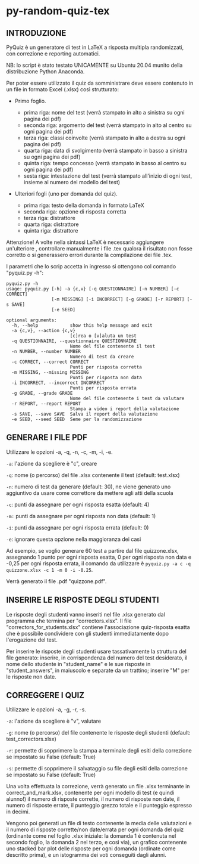 # py-random-quiz-tex

## INTRODUZIONE ##################################################

PyQuiz è un generatore di test in LaTeX a risposta multipla randomizzati, con correzione e reporting automatici.

NB: lo script è stato testato UNICAMENTE su Ubuntu 20.04 munito della distribuzione Python Anaconda.

Per poter essere utilizzato il quiz da somministrare deve essere contenuto in un file in formato Excel (.xlsx) così strutturato:
- Primo foglio.
	- prima riga: nome del test (verrà stampato in alto a sinistra su ogni pagina dei pdf)
	- seconda riga: argomento del test (verrà stampato in alto al centro su ogni pagina dei pdf)
	- terza riga: classi coinvolte (verrà stampato in alto a destra su ogni pagina dei pdf)
	- quarta riga: data di svolgimento (verrà stampato in basso a sinistra su ogni pagina dei pdf)
	- quinta riga: tempo concesso (verrà stampato in basso al centro su ogni pagina dei pdf)
	- sesta riga: intestazione del test (verrà stampato all'inizio di ogni test, insieme al numero del modello del test)

- Ulteriori fogli (uno per domanda del quiz).
	- prima riga: testo della domanda in formato LaTeX
	- seconda riga: opzione di risposta corretta
	- terza riga: distrattore
	- quarta riga: distrattore
	- quinta riga: distrattore

Attenzione! A volte nella sintassi LaTeX è necessario aggiungere un'ulteriore \, controllare manualmente i file .tex qualora il risultato non fosse corretto o si generassero errori durante la compilazione dei file .tex.

I parametri che lo scrip accetta in ingresso si ottengono col comando "pyquiz.py -h":

```
pyquiz.py -h
usage: pyquiz.py [-h] -a {c,v} [-q QUESTIONNAIRE] [-n NUMBER] [-c CORRECT]
                 [-m MISSING] [-i INCORRECT] [-g GRADE] [-r REPORT] [-s SAVE]
                 [-e SEED]

optional arguments:
  -h, --help            show this help message and exit
  -a {c,v}, --action {c,v}
                        [c]rea o [v]aluta un test
  -q QUESTIONNAIRE, --questionnaire QUESTIONNAIRE
                        Nome del file contenente il test
  -n NUMBER, --number NUMBER
                        Numero di test da creare
  -c CORRECT, --correct CORRECT
                        Punti per risposta corretta
  -m MISSING, --missing MISSING
                        Punti per risposta non data
  -i INCORRECT, --incorrect INCORRECT
                        Punti per risposta errata
  -g GRADE, --grade GRADE
                        Nome del file contenente i test da valutare
  -r REPORT, --report REPORT
                        Stampa a video i report della valutazione
  -s SAVE, --save SAVE  Salva il report della valutazione
  -e SEED, --seed SEED  Seme per la randomizzazione
```

## GENERARE I FILE PDF ##################################################

Utilizzare le opzioni -a, -q, -n, -c, -m, -i, -e.

`-a`: l'azione da scegliere è "c", creare

`-q`: nome (o percorso) del file .xlsx contenente il test (default: test.xlsx)

`-n`: numero di test da generare (default: 30), ne viene generato uno aggiuntivo da usare come correttore da mettere agli atti della scuola

`-c`: punti da assegnare per ogni risposta esatta (default: 4)

`-m:` punti da assegnare per ogni risposta non data (default: 1)

`-i`: punti da assegnare per ogni risposta errata (default: 0)

`-e`: ignorare questa opzione nella maggioranza dei casi

Ad esempio, se voglio generare 60 test a partire dal file quizzone.xlsx, assegnando 1 punto per ogni risposta esatta, 0 per ogni risposta non data e -0,25 per ogni risposta errata, il comando da utilizzare è `pyquiz.py -a c -q quizzone.xlsx -c 1 -m 0 -i -0.25`.

Verrà generato il file .pdf "quizzone.pdf".

## INSERIRE LE RISPOSTE DEGLI STUDENTI ##################################################

Le risposte degli studenti vanno inseriti nel file .xlsx generato dal programma che termina per "correctors.xlsx". Il file "correctors_for_students.xlsx" contiene l'associazione quiz-risposta esatta che è possibile condividere con gli studenti immediatamente dopo l'erogazione del test.

Per inserire le risposte degli studenti usare tassativamente la struttura del file generato: inserire, in corrispondenza del numero del test desiderato, il nome dello studente in "student_name" e le sue risposte in "student_answers", in maiuscolo e separate da un trattino; inserire "M" per le risposte non date.

## CORREGGERE I QUIZ ##################################################

Utilizzare le opzioni -a, -g, -r, -s.

`-a`: l'azione da scegliere è "v", valutare

`-g`: nome (o percorso) del file contenente le risposte degli studenti (default: test_correctors.xlsx)

`-r`: permette di sopprimere la stampa a terminale degli esiti della correzione se impostato su False (default: True)

`-s`: permette di sopprimere il salvataggio su file degli esiti della correzione se impostato su False (default: True)

Una volta effettuata la correzione, verrà generato un file .xlsx terminante in correct_and_mark.xlsx, contenente per ogni modello di test (e quindi alunno!) il numero di risposte corrette, il numero di risposte non date, il numero di risposte errate, il punteggio grezzo totale e il punteggio espresso in decimi.

Vengono poi generati un file di testo contenente la media delle valutazioni e il numero di risposte corrette/non date/errata per ogni domanda del quiz (ordinante come nel foglio .xlsx iniziale: la domanda 1 è contenuta nel secondo foglio, la domanda 2 nel terzo, e così via), un grafico contenente uno stacked bar plot delle risposte per ogni domanda (ordinate come descritto prima), e un istogramma dei voti conseguiti dagli alunni.

